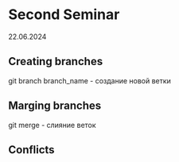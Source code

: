 # Second Seminar
22.06.2024
## Creating branches
git branch branch_name - создание новой ветки
## Marging branches
git merge - слияние веток
## Conflicts